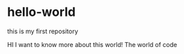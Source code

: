 # hello-world
this is my first repository

HI 
I want to know more about this world! 
The world of code
